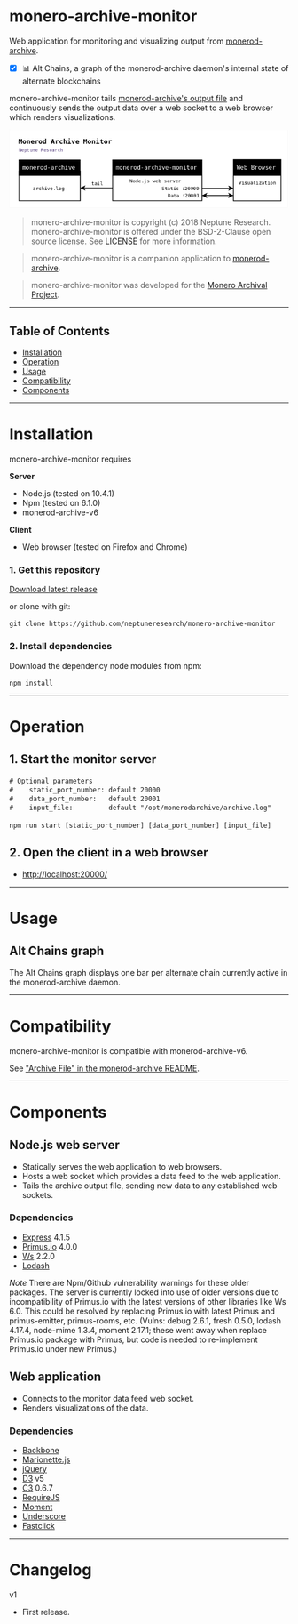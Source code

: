 # monero-archive-monitor

Web application for monitoring and visualizing output from [monerod-archive](https://github.com/neptuneresearch/monerod-archive).
 
- [x] :bar_chart: Alt Chains, a graph of the monerod-archive daemon's internal state of alternate blockchains
  
monero-archive-monitor tails [monerod-archive's output file](https://github.com/neptuneresearch/monerod-archive#archive-file) and continuously sends the output data over a web socket to a web browser which renders visualizations.
  
  ![Monero Archive Monitor](docs/design.png)
  
> monero-archive-monitor is copyright (c) 2018 Neptune Research.  
monero-archive-monitor is offered under the BSD-2-Clause open source license. See [LICENSE](LICENSE) for more information.  

> monero-archive-monitor is a companion application to [monerod-archive](https://github.com/neptuneresearch/monerod-archive).

> monero-archive-monitor was developed for the [Monero Archival Project](https://github.com/mitchellpkt/monero_archival_project).  


---
## Table of Contents
- [Installation](#installation)
- [Operation](#operation)
- [Usage](#usage)
- [Compatibility](#compatibility)
- [Components](#components)



---
# Installation

monero-archive-monitor requires  

**Server**
- Node.js (tested on 10.4.1)
- Npm (tested on 6.1.0)
- monerod-archive-v6

**Client**
- Web browser (tested on Firefox and Chrome)

### 1. Get this repository
[Download latest release](https://github.com/neptuneresearch/monero-archive-monitor/releases) 

or clone with git:

    git clone https://github.com/neptuneresearch/monero-archive-monitor


### 2. Install dependencies
Download the dependency node modules from npm:

    npm install



---
# Operation
## 1. Start the monitor server

    # Optional parameters
    #    static_port_number: default 20000
    #    data_port_number:   default 20001
    #    input_file:         default "/opt/monerodarchive/archive.log"

    npm run start [static_port_number] [data_port_number] [input_file]

## 2. Open the client in a web browser

- [http://localhost:20000/](http://localhost:20000/)



---
# Usage
## Alt Chains graph

The Alt Chains graph displays one bar per alternate chain currently active in the monerod-archive daemon.



---
# Compatibility
monero-archive-monitor is compatible with monerod-archive-v6.

See ["Archive File" in the monerod-archive README](https://github.com/neptuneresearch/monerod-archive#archive-file).



---
# Components

## Node.js web server

- Statically serves the web application to web browsers.
- Hosts a web socket which provides a data feed to the web application.
- Tails the archive output file, sending new data to any established web sockets.

### Dependencies

- [Express](https://expressjs.com) 4.1.5
- [Primus.io](https://github.com/cayasso/primus.io) 4.0.0
- [Ws](https://github.com/websockets/ws) 2.2.0
- [Lodash](https://lodash.com)

*Note* There are Npm/Github vulnerability warnings for these older packages. The server is currently locked into use of older versions due to incompatibility of Primus.io with the latest versions of other libraries like Ws 6.0. This could be resolved by replacing Primus.io with latest Primus and primus-emitter, primus-rooms, etc. (Vulns: debug 2.6.1, fresh 0.5.0, lodash 4.17.4, node-mime 1.3.4, moment 2.17.1; these went away when replace Primus.io package with Primus, but code is needed to re-implement Primus.io under new Primus.) 
  
  
## Web application

- Connects to the monitor data feed web socket.
- Renders visualizations of the data.

### Dependencies

- [Backbone](http://backbonejs.org/)
- [Marionette.js](https://marionettejs.com)
- [jQuery](https://jquery.com)
- [D3](https://d3js.org) v5
- [C3](https://c3js.org) 0.6.7
- [RequireJS](https://requirejs.org)
- [Moment](https://momentjs.com)
- [Underscore](https://underscorejs.org)
- [Fastclick](https://github.com/ftlabs/fastclick)


---
# Changelog

v1
- First release.